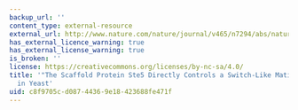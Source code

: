 ```yaml
---
backup_url: ''
content_type: external-resource
external_url: http://www.nature.com/nature/journal/v465/n7294/abs/nature08946.html
has_external_licence_warning: true
has_external_license_warning: true
is_broken: ''
license: https://creativecommons.org/licenses/by-nc-sa/4.0/
title: '"The Scaffold Protein Ste5 Directly Controls a Switch-Like Mating Decision
  in Yeast'
uid: c8f9705c-d087-4436-9e18-423688fe471f
---
```

